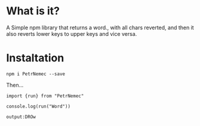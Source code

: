 # What is it?

A Simple npm library that returns a word., with all chars reverted, and then it also reverts lower keys to upper keys and vice versa.

# Instaltation

`npm i PetrNemec --save`

Then...

```
import {run} from "PetrNemec"

console.log(run("Word"))
```

`output:DROw`
